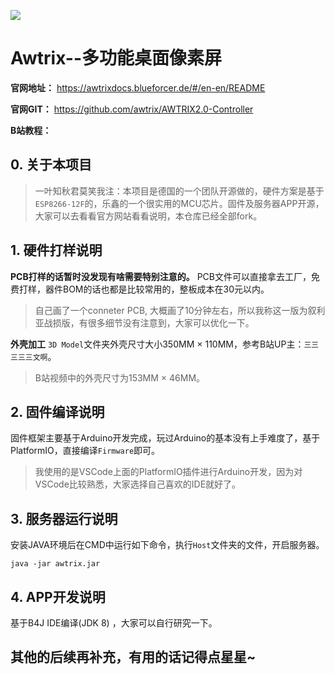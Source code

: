 ![](/6.Docs/awtrix.jpg)

# Awtrix--多功能桌面像素屏

**官网地址：** https://awtrixdocs.blueforcer.de/#/en-en/README  

**官网GIT：** https://github.com/awtrix/AWTRIX2.0-Controller  

**B站教程：** 

## 0. 关于本项目

> 一叶知秋君莫笑我注：本项目是德国的一个团队开源做的，硬件方案是基于
`ESP8266-12F`的，乐鑫的一个很实用的MCU芯片。固件及服务器APP开源，大家可以去看看官方网站看看说明，本仓库已经全部fork。

## 1. 硬件打样说明

**PCB打样的话暂时没发现有啥需要特别注意的。** PCB文件可以直接拿去工厂，免费打样，器件BOM的话也都是比较常用的，整板成本在30元以内。

> 自己画了一个conneter PCB, 大概画了10分钟左右，所以我称这一版为叙利亚战损版，有很多细节没有注意到，大家可以优化一下。

**外壳加工** `3D Model`文件夹外壳尺寸大小350MM × 110MM，参考B站UP主：`三三三三三文啊`。
> B站视频中的外壳尺寸为153MM × 46MM。

## 2. 固件编译说明

固件框架主要基于Arduino开发完成，玩过Arduino的基本没有上手难度了，基于PlatformIO，直接编译`Firmware`即可。

> 我使用的是VSCode上面的PlatformIO插件进行Arduino开发，因为对VSCode比较熟悉，大家选择自己喜欢的IDE就好了。

## 3. 服务器运行说明

安装JAVA环境后在CMD中运行如下命令，执行`Host`文件夹的文件，开启服务器。

	java -jar awtrix.jar

## 4. APP开发说明

基于B4J IDE编译(JDK 8) ，大家可以自行研究一下。

## 其他的后续再补充，有用的话记得点星星~

